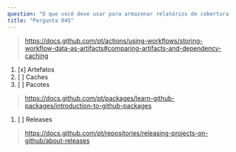 ```yaml
---
question: "O que você deve usar para armazenar relatórios de cobertura ou capturas de tela gerados durante um fluxo de trabalho que executa testes automatizados para um repositório?"
title: "Pergunta 045"
---
```



> https://docs.github.com/pt/actions/using-workflows/storing-workflow-data-as-artifacts#comparing-artifacts-and-dependency-caching
1. [x] Artefatos
1. [ ] Caches
1. [ ] Pacotes
> https://docs.github.com/pt/packages/learn-github-packages/introduction-to-github-packages
1. [ ] Releases
> https://docs.github.com/pt/repositories/releasing-projects-on-github/about-releases
